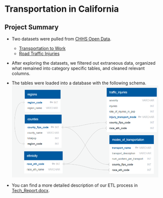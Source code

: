# Transportation in California

## Project Summary
- Two datasets were pulled from [CHHS Open Data](https://data.chhs.ca.gov/).
    - [Transportation to Work](https://data.chhs.ca.gov/dataset/transportation-to-work-2000-2006-2010/resource/fc5eafc8-0648-4a30-9bf5-e06f09e8320d)
    - [Road Traffic Injuries](https://data.chhs.ca.gov/dataset/road-traffic-injuries-2002-2010/resource/cdb50347-6fe1-456e-a336-d7daf0aba595)

- After exploring the datasets, we filtered out extraneous data, organized what remained into category specific tables, and cleaned relevant columns.

- The tables were loaded into a database  with the following schema.
<img width='500'
     height='300'
     src='https://raw.githubusercontent.com/selgho23/ETL_project/master/Resources/schema.png'>

- You can find a more detailed description of our ETL process in [Tech_Report.docx](https://github.com/selgho23/ETL_project/raw/master/Tech_Report.docx
).
